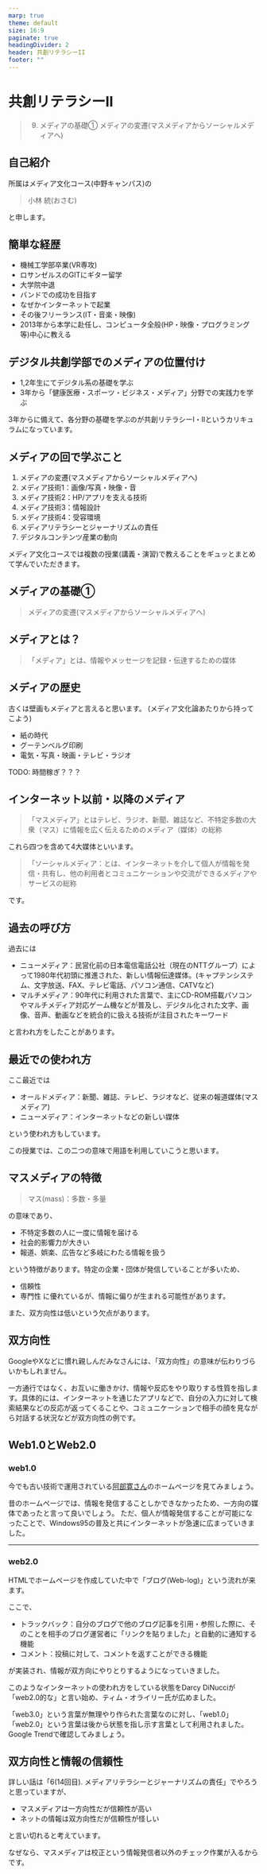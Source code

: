 ```yaml
---
marp: true
theme: default
size: 16:9
paginate: true
headingDivider: 2
header: 共創リテラシーII
footer: ""
---
```


# 共創リテラシーII <!-- omit in toc -->
>  9. メディアの基礎① メディアの変遷(マスメディアからソーシャルメディアへ)

<!--
1. メディアの変遷(マスメディアからソーシャルメディアへ)
   - マスメディア(4媒体)の歴史
   - マスメディアとソーシャルメディアの特性
   - 広告費推移
2. メディア技術1：画像/写真・映像・音
   - 可逆圧縮・非可逆圧縮
   - ベクター/ビットマップ・解像度・サイズ
   - fps, コンテナ・コーデック, ビットレート
   - 色空間
   - 量子化ビット数・サンプリングレート
   - メディア制作ツール(Photoshop/Illustrator/PremierePro/AfterEffects)
3. メディア技術2：HP/アプリを支える技術
   - UI/UX
   - フロントエンド・バックエンド
   - HTML/CSS/JavaScript
   - サーバーサイド言語・データベース・Webサーバ
   - CMS
   - SEO
   - Git
4. メディア技術3：情報設計
   - 誰に・何を・なぜ伝えるか、誰に・どうして欲しいか、の設計
   - 情報整理
   - 適正なデザイン・メディアに合わせた表現
   - 分析ツール
5. メディア技術4：受容環境
   - デバイスの多様化
   - 時間・場所の自由化
   - SNSが情報の入り口
   - 情報過多
   - 信頼性
6. メディアリテラシーとジャーナリズムの責任
   - 企業から個人へ広がる情報発信者
   - バズる・フェイクニュース・エコーチェンバー
   - プロパガンダ
7. デジタルコンテンツ産業の動向
   - アナログコンテンツの衰退(新聞・雑誌・書籍)
   - 動画配信/SNS動画
   - 生成AIの商用化
   - 生成技術 × ソーシャル主体消費 × 制作・流通の効率化

-->

## 自己紹介
所属はメディア文化コース(中野キャンパス)の
> 小林 統(おさむ)

と申します。

## 簡単な経歴
- 機械工学部卒業(VR専攻)
- ロサンゼルスのGITにギター留学
- 大学院中退
- バンドでの成功を目指す
- なぜかインターネットで起業
- その後フリーランス(IT・音楽・映像)
- 2013年から本学に赴任し、コンピュータ全般(HP・映像・プログラミング等)中心に教える

## デジタル共創学部でのメディアの位置付け
- 1,2年生にてデジタル系の基礎を学ぶ
- 3年から「健康医療・スポーツ・ビジネス・メディア」分野での実践力を学ぶ

3年からに備えて、各分野の基礎を学ぶのが共創リテラシーI・IIというカリキュラムになっています。

## メディアの回で学ぶこと
1. メディアの変遷(マスメディアからソーシャルメディアへ)
2. メディア技術1：画像/写真・映像・音
3. メディア技術2：HP/アプリを支える技術
4. メディア技術3：情報設計
5. メディア技術4：受容環境
6. メディアリテラシーとジャーナリズムの責任
7. デジタルコンテンツ産業の動向

メディア文化コースでは複数の授業(講義・演習)で教えることをギュッとまとめて学んでいただきます。

## メディアの基礎①
> メディアの変遷(マスメディアからソーシャルメディアへ)

## メディアとは？
> 「メディア」とは、情報やメッセージを記録・伝達するための媒体

## メディアの歴史
古くは壁画もメディアと言えると思います。
(メディア文化論あたりから持ってこよう)

- 紙の時代
- グーテンベルグ印刷
- 電気・写真・映画・テレビ・ラジオ

TODO: 時間稼ぎ？？？

## インターネット以前・以降のメディア
> 「マスメディア」とはテレビ、ラジオ、新聞、雑誌など、不特定多数の大衆（マス）に情報を広く伝えるためのメディア（媒体）の総称

これら四つを含めて4大媒体といいます。

> 「ソーシャルメディア：とは、インターネットを介して個人が情報を発信・共有し、他の利用者とコミュニケーションや交流ができるメディアやサービスの総称

です。

## 過去の呼び方
過去には
- ニューメディア：民営化前の日本電信電話公社（現在のNTTグループ）によって1980年代初頭に推進された、新しい情報伝達媒体。(キャプテンシステム、文字放送、FAX、テレビ電話、パソコン通信、CATVなど)
- マルチメディア：90年代に利用された言葉で、主にCD-ROM搭載パソコンやマルチメディア対応ゲーム機などが普及し、デジタル化された文字、画像、音声、動画などを統合的に扱える技術が注目されたキーワード

と言われ方をしたことがあります。

## 最近での使われ方
ここ最近では

- オールドメディア：新聞、雑誌、テレビ、ラジオなど、従来の報道媒体(マスメディア)
- ニューメディア：インターネットなどの新しい媒体

という使われ方もしています。

この授業では、この二つの意味で用語を利用していこうと思います。

## マスメディアの特徴
> マス(mass)：多数・多量

の意味であり、
- 不特定多数の人に一度に情報を届ける
- 社会的影響力が大きい
- 報道、娯楽、広告など多岐にわたる情報を扱う

という特徴があります。特定の企業・団体が発信していることが多いため、
- 信頼性
- 専門性
に優れているが、情報に偏りが生まれる可能性があります。

また、双方向性は低いという欠点があります。

## 双方向性
GoogleやXなどに慣れ親しんだみなさんには、「双方向性」の意味が伝わりづらいかもしれません。

一方通行ではなく、お互いに働きかけ、情報や反応をやり取りする性質を指します。具体的には、インターネットを通じたアプリなどで、自分の入力に対して検索結果などの反応が返ってくることや、コミュニケーションで相手の顔を見ながら対話する状況などが双方向性の例です。

## Web1.0とWeb2.0
### web1.0
今でも古い技術で運用されている[阿部寛さん](http://abehiroshi.la.coocan.jp/)のホームページを見てみましょう。

昔のホームページでは、情報を発信することしかできなかったため、一方向の媒体であったと言って良いでしょう。
ただ、個人が情報発信することが可能になったことで、Windows95の普及と共にインターネットが急速に広まっていきました。

---
### web2.0
HTMLでホームページを作成していた中で「ブログ(Web-log)」という流れが来ます。

ここで、
- トラックバック：自分のブログで他のブログ記事を引用・参照した際に、そのことを相手のブログ運営者に「リンクを貼りました」と自動的に通知する機能
- コメント：投稿に対して、コメントを返すことができる機能

が実装され、情報が双方向にやりとりするようになっていきました。

このようなインターネットの使われ方をしている状態をDarcy DiNucciが「web2.0的な」と言い始め、ティム・オライリー氏が広めました。

「web3.0」という言葉が無理やり作られた言葉なのに対し、「web1.0」「web2.0」という言葉は後から状態を指し示す言葉として利用されました。Google Trendで確認してみましょう。

## 双方向性と情報の信頼性
詳しい話は「6(14回目). メディアリテラシーとジャーナリズムの責任」でやろうと思っていますが、

- マスメディアは一方向性だが信頼性が高い
- ネットの情報は双方向性だが信頼性が怪しい

と言い切れると考えています。

なぜなら、マスメディアは校正という情報発信者以外のチェック作業が入るからです。



